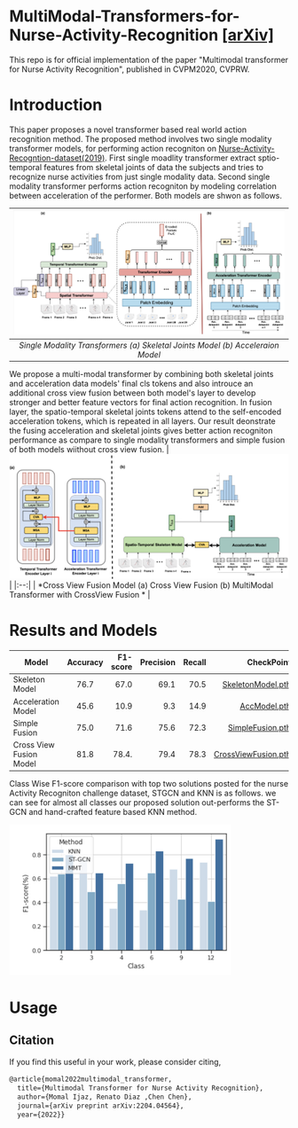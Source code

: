 # MultiModal-Transformers-for-Nurse-Activity-Recognition [[arXiv]](https://arxiv.org/pdf/2204.04564.pdf)
This repo is for official implementation of the paper "Multimodal transformer for Nurse Activity Recognition", published in CVPM2020, CVPRW.

# Introduction

  This paper proposes a novel transformer based real world action recognition method. The proposed method involves two single modality transformer models, for performing action recogniton on [Nurse-Activity-Recogntion-dataset(2019)](https://ieee-dataport.org/competitions/nurse-care-activity-recognition-challenge). First single moadlity transformer extract sptio-temporal features from skeletal joints of data the subjects and tries to recognize nurse activities from just single modality data. Second single modality transformer performs action recogniton by modeling correlation between acceleration of the performer. Both models are shwon as follows. 

| <img src="https://github.com/Momilijaz96/MMT_for_NCRC/blob/main/images/single.png "> | 
|:--:| 
| *Single Modality Transformers (a) Skeletal Joints Model (b) Acceleraion Model* |

We propose a multi-modal transformer by combining both skeletal joints and acceleration data models' final cls tokens and also introuce an additional cross view fusion between both model's layer to develop stronger and better feature vectors for final action recognition. In fusion layer, the spatio-temporal skeletal joints tokens attend to the self-encoded acceleration tokens, which is repeated in all layers. Our result deonstrate the fusing acceleration and skeletal joints gives better action recogniton performance as compare to single modality transformers and simple fusion of both models wiithout cross view fusion. 
| ![alt text](https://github.com/Momilijaz96/MMT_for_NCRC/blob/main/images/fusion.png) | 
|:--:| 
| *Cross View Fusion Model (a) Cross View Fusion (b) MultiModal Transformer with CrossView Fusion * |


# Results and Models
| Model                     | Accuracy | F1-score  | Precision |  Recall | CheckPoint|
| ------------------------- |:--------:| ---------:| ---------:| -------:| ---------:|
| Skeleton Model            |   76.7   |   67.0    |   69.1    |   70.5  | [SkeletonModel.pth](https://drive.google.com/file/d/1vUMj_7Xjkc5IurVi6FS66IXj5dfJSnAq/view?usp=sharing)
| Acceleration Model        |   45.6   |   10.9    |   9.3     |   14.9  | [AccModel.pth](https://drive.google.com/file/d/16ROhR6_thVaj-1dqSN-hKJSH5fRAYkVL/view?usp=sharing)
| Simple Fusion             |   75.0   |   71.6    |   75.6    |   72.3  | [SimpleFusion.pth](https://drive.google.com/file/d/1HNYp4HAU3mpUzikxkf_uSkcyz7kwLQK4/view?usp=sharing)
| Cross View Fusion Model   |   81.8   |   78.4.   |   79.4    |   78.3  | [CrossViewFusion.pth](https://drive.google.com/file/d/1SWQ3EbLvH_hauJE22eqrYatsqv2e4rAO/view?usp=sharing)


Class Wise F1-score comparison with top two solutions posted for the nurse Activity Recogniton challenge dataset, STGCN and KNN is as follows. we can see for almost all classes our proposed solution out-performs the ST-GCN and hand-crafted feature based KNN method.

<img src="https://github.com/Momilijaz96/MMT_for_NCRC/blob/main/images/f1.png " width="400"/> 

# Usage
## Citation
If you find this useful in your work, please consider citing,
```
@article{momal2022multimodal_transformer,
  title={Multimodal Transformer for Nurse Activity Recognition},
  author={Momal Ijaz, Renato Diaz ,Chen Chen},
  journal={arXiv preprint arXiv:2204.04564},
  year={2022}}
```
